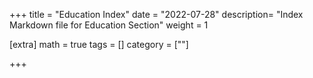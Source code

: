 +++
title = "Education Index"
date = "2022-07-28"
description= "Index Markdown file for Education Section"
weight = 1

[extra]
math = true
tags = []
category = [""]

+++
